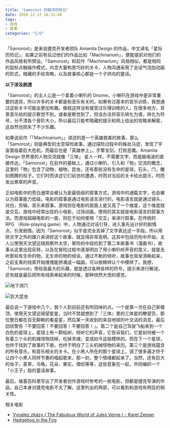 ```yaml
---
title: 'Samorost 的银河历险记'
date: 2016-12-17 16:31:48
tags: 
- 游戏
- 故事
categories: "I/O"
---
```




「Samorost」是来自捷克开发者团队  Amanita Design 的作品，中文译名「星际历险记」，如果之前有玩过他们的作品比如「Machinarium」，便能提前对他们的作品风格有所预设。「Samorost」和前作「Machinarium」风格相似，都是相同的鼠标点触操作模式，内含大量构思巧妙的关卡，人物沟通采用了会话气泡加动画的形式，暗藏的手绘攻略，以及故事核心都是一个子供向的童话。

**以下涉及剧透**
<!-- more -->

「Samorost」的主人公是一个拿着小喇叭的 Gnome，小喇叭在游戏中是非常重要的道具，所以许多的关卡都是和音乐有关的。如果有过基本的音乐训练，我想通过这些关卡可能会更加有趣。像我这样没有接受过乐理训练的人，在很多地方，背景音乐给的提示察觉不到，或者是察觉到了，但没办法将音乐转化为谱，转化为符号，分不清各个音阶大小，所以最后只能考暗藏的提示和网上给出的攻略来解密，这自然也损失了不少乐趣。

如果说前作「「Machinarium」」讲述的是一个英雄救美的故事，那么「Samorost」则是典型的太空探险故事，通过探险过程中的蛛丝马迹，发现了宇宙面临着巨大危机，而最后也是「英雄参上」，手擎宝剑，打败恶魔。Amanita Design 世界里的人物交流就像「三体」
星人一样，不需要文字，而是脑电波的直接传达。「Samorost」在前作的基础上，通过小喇叭，引入和「物」交流的概念，这里的「物」包含了动物，植物，昆虫，还有那些没有生命的星球，石头，门，雕刻图腾的柱子。它们时而讲述它们前世的遭遇，时而对当前的关卡给出提示，时而发出窸窣的声音。

正如电影中的旁白通常会被认为是最低级的叙事方式，游戏中的通篇文字，也会被认为叙事能力低级。电影的叙事是通过电影语言进行的，电影语言就是通过镜头，对白，剪辑，音乐来叙事。游戏则在电影的层面上是又高了一个维度，这个维度就是交互。游戏中经常出现的小电影，过场动画，使用的其实就是电影语言的叙事方法。而游戏超越电影的一面，则在于如何使用「交互」来进行叙事。在传统的 RPG （Role-playing game）中，人物通过对话引导，进入事先设计好的剧情点，引发剧情。因为「Samorost」似乎是完全丢掉了文字表达这一手段。所以用除文字之外的媒介来讲好这个故事，就显得非常高明。这其中包括历险中开始，主人公使用天文望远镜观察外太空，冒险的中段捡到了第二本故事书（漫画书），故事从这里出现反转，以及在冒险过程中逐渐明白了用小喇叭听声音的意义，就是去听那些有生命的物，无生命的物的倾诉。通过不断的倾听，故事也渐渐清晰起来，之前支离的线索开始慢慢能拼凑成一幅画，可以依稀辨认个中模样了。我想，「Samorost」带给我最大的乐趣，就是透过各种各样的符号，提示来进行解谜。还有就是最后把所有线索串起来的时候，那种恍然大悟的感觉。

![地下洞穴](http://samorost3.net/img/big/samorost-3-red-cave.jpg)

![巨大昆虫](http://samorost3.net/img/big/samorost-3-newts.jpg)


最后说一下游戏中几个，我个人到目前还有所回味的点。一个是第一次在自己家楼顶，使用天文望远镜望星星，当时不禁就想到了『三体』里的三体星的瞭望员，那位整日都在百无聊赖的看星星，然后某一天收到的来自地球的叶文洁的消息，最后回信警告「不要回答！不要回答！不要回答！」。第二个是自己驾驶飞船来到一个白色的星球上，星球上有一颗枯树，倾听它的声音，它告诉我们，它是如何被一个有着三个头的机械怪物烧掉，吃掉灵魂，变成如今这般模样的。而在下一个星球，也终于找到了故事的下册，也终于明白了三头机械怪物的来历。第三个是游戏蕴含的所有音乐，和音乐相关的关卡。在小黑人所在的那个星球上，调了很多遍才终于让四个小黑人同样节奏的唱起歌来，那一刻，整个情绪都起来了。当然，还有巨大的虫子，麦草，乌龟，花朵，果实，僧侣等等，这些意象在一起，共同编织一个「小王子」般的童话故事。

最后，维基百科里写出了开发者创作游戏时参考的一些电影，但都是捷克导演的作品，自己本身对捷克电影不太了解。这里列出的两部，可以看到和游戏有明显的相关性。

相关电影
* [Vynález zkázy ( The Fabulous World of Jules Verne ) - Karel Zeman](https://movie.douban.com/subject/1940670/?from=subject-page)
* [Hedgehog in the Fog](https://www.wikiwand.com/en/Hedgehog_in_the_Fog)